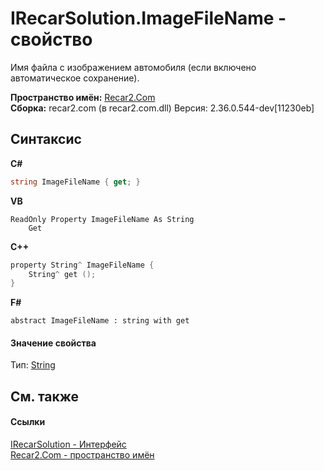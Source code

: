 # IRecarSolution.ImageFileName - свойство
 

Имя файла с изображением автомобиля (если включено автоматическое сохранение).

**Пространство имён:**&nbsp;<a href="68726a4f-5108-9c67-8918-cc6a6e73f216">Recar2.Com</a><br />**Сборка:**&nbsp;recar2.com (в recar2.com.dll) Версия: 2.36.0.544-dev[11230eb]

## Синтаксис

**C#**<br />
``` C#
string ImageFileName { get; }
```

**VB**<br />
``` VB
ReadOnly Property ImageFileName As String
	Get
```

**C++**<br />
``` C++
property String^ ImageFileName {
	String^ get ();
}
```

**F#**<br />
``` F#
abstract ImageFileName : string with get

```


#### Значение свойства
Тип:&nbsp;<a href="http://msdn2.microsoft.com/ru-ru/library/s1wwdcbf" target="_blank">String</a>

## См. также


#### Ссылки
<a href="c8fc0f66-db11-9b96-5b94-03633ffca39e">IRecarSolution - Интерфейс</a><br /><a href="68726a4f-5108-9c67-8918-cc6a6e73f216">Recar2.Com - пространство имён</a><br />